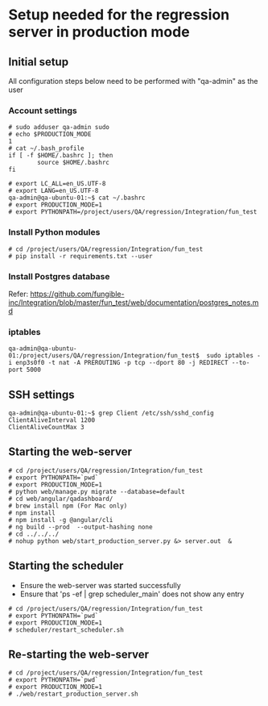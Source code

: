 
# Setup needed for the regression server in production mode

## Initial setup
All configuration steps below need to be performed with "qa-admin" as the user

### Account settings

~~~~
# sudo adduser qa-admin sudo
# echo $PRODUCTION_MODE
1
# cat ~/.bash_profile
if [ -f $HOME/.bashrc ]; then
        source $HOME/.bashrc
fi

# export LC_ALL=en_US.UTF-8
# export LANG=en_US.UTF-8
qa-admin@qa-ubuntu-01:~$ cat ~/.bashrc
# export PRODUCTION_MODE=1
# export PYTHONPATH=/project/users/QA/regression/Integration/fun_test
~~~~

### Install Python modules
```
# cd /project/users/QA/regression/Integration/fun_test
# pip install -r requirements.txt --user
```

### Install Postgres database
Refer: https://github.com/fungible-inc/Integration/blob/master/fun_test/web/documentation/postgres_notes.md


### iptables
~~~~
qa-admin@qa-ubuntu-01:/project/users/QA/regression/Integration/fun_test$  sudo iptables -i enp3s0f0 -t nat -A PREROUTING -p tcp --dport 80 -j REDIRECT --to-port 5000
~~~~

## SSH settings
~~~~
qa-admin@qa-ubuntu-01:~$ grep Client /etc/ssh/sshd_config 
ClientAliveInterval 1200
ClientAliveCountMax 3
~~~~

## Starting the web-server
~~~~
# cd /project/users/QA/regression/Integration/fun_test
# export PYTHONPATH=`pwd`
# export PRODUCTION_MODE=1
# python web/manage.py migrate --database=default
# cd web/angular/qadashboard/
# brew install npm (For Mac only)
# npm install
# npm install -g @angular/cli
# ng build --prod  --output-hashing none
# cd ../../../
# nohup python web/start_production_server.py &> server.out  &
~~~~

## Starting the scheduler
- Ensure the web-server was started successfully
- Ensure that 'ps -ef | grep scheduler_main' does not show any entry
~~~~
# cd /project/users/QA/regression/Integration/fun_test
# export PYTHONPATH=`pwd`
# export PRODUCTION_MODE=1
# scheduler/restart_scheduler.sh
~~~~


## Re-starting the web-server
~~~~
# cd /project/users/QA/regression/Integration/fun_test
# export PYTHONPATH=`pwd`
# export PRODUCTION_MODE=1
# ./web/restart_production_server.sh
~~~~
